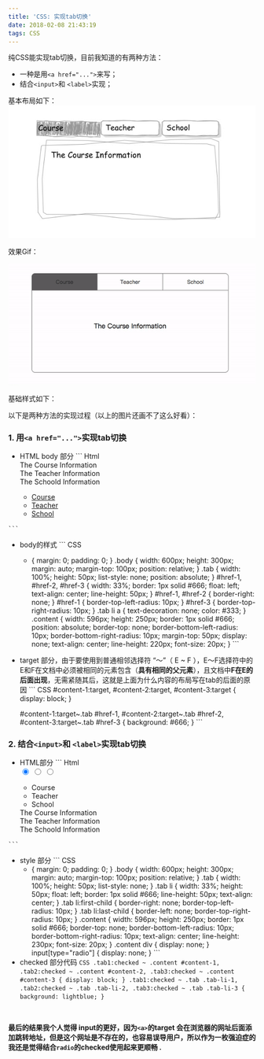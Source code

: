```yaml
---
title: 'CSS: 实现tab切换'
date: 2018-02-08 21:43:19
tags: CSS
---
```


纯CSS能实现tab切换，目前我知道的有两种方法：
-  一种是用`<a href="...">`来写；
-  结合`<input>`和 `<label>`实现；

基本布局如下：
![基本布局][1]


  [1]: /photos/CSS/css-tab.png
<!--more-->

效果Gif：

![效果图][2]


  [2]: /photos/CSS/tab.gif

基础样式如下：



以下是两种方法的实现过程（以上的图片还画不了这么好看）：

### 1. 用`<a href="...">`实现tab切换
  -  HTML body 部分
    ``` Html
      <body>
        <div class="body">
          <div class="content" id="content-1">The Course Information</div>
          <div class="content" id="content-2">The Teacher Information</div>
          <div class="content" id="content-3">The Schoold Information</div>
          <ul class="tab">
            <li id="href-1">
              <a href="#content-1">Course</a>
            </li>
            <li id="href-2">
              <a href="#content-2">Teacher</a>
            </li>
            <li id="href-3">
              <a href="#content-3">School</a>
            </li>
          </ul>
        </div>
      </body>
    ```
  -  body的样式 
    ``` CSS
      * {
        margin: 0;
        padding: 0;
      }
      .body {
        width: 600px;
        height: 300px;
        margin: auto;
        margin-top: 100px;
        position: relative;
      }
      .tab {
        width: 100%;
        height: 50px;
        list-style: none;
        position: absolute;
      }
      #href-1,
      #href-2,
      #href-3 {
        width: 33%;
        border: 1px solid #666;
        float: left;
        text-align: center;
        line-height: 50px;
      }
      #href-1,
      #href-2 {
        border-right: none;
      }
      #href-1 {
        border-top-left-radius: 10px;
      }
      #href-3 {
        border-top-right-radius: 10px;
      }
      .tab li a {
        text-decoration: none;
        color: #333;
      }
      .content {
        width: 596px;
        height: 250px;
        border: 1px solid #666;
        position: absolute;
        border-top: none;
        border-bottom-left-radius: 10px;
        border-bottom-right-radius: 10px;
        margin-top: 50px;
        display: none;
        text-align: center;
        line-height: 220px;
        font-size: 20px;
      }
    ```
  -  target 部分，由于要使用到普通相邻选择符 “～”（ E ~ F ），E～F选择符中的E和F在文档中必须被相同的元素包含（**具有相同的父元素**），且文档中**F在E的后面出现**，无需紧随其后，这就是上面为什么内容的布局写在tab的后面的原因
    ``` CSS
      #content-1:target,
      #content-2:target,
      #content-3:target {
        display: block;
      }

      #content-1:target~.tab #href-1,
      #content-2:target~.tab #href-2,
      #content-3:target~.tab #href-3 {
        background: #666;
      }
    ```

### 2. 结合`<input>`和 `<label>`实现tab切换
  -  HTML部分
    ``` Html
      <div class="body">
        <input type="radio" class="tab1" id="li-1" name="tab" checked>
        <input type="radio" class="tab2" id="li-2" name="tab">
        <input type="radio" class="tab3" id="li-3" name="tab">
        <ul class="tab">
          <li class="tab-li-1">
            <label for="li-1">Course</label>
          </li>
          <li class="tab-li-2">
            <label for="li-2">Teacher</label>
          </li>
          <li class="tab-li-3">
            <label for="li-3">School</label>
          </li>
        </ul>
        <div class="content">
          <div id="content-1">The Course Information</div>
          <div id="content-2">The Teacher Information</div>
          <div id="content-3">The Schoold Information</div>
        </div>
      </div>
    ```
  -  style 部分
    ``` CSS
      * {
        margin: 0;
        padding: 0;
      }
      .body {
        width: 600px;
        height: 300px;
        margin: auto;
        margin-top: 100px;
        position: relative;
      }
      .tab {
        width: 100%;
        height: 50px;
        list-style: none;
      }
      .tab li {
        width: 33%;
        height: 50px;
        float: left;
        border: 1px solid #666;
        line-height: 50px;
        text-align: center;
      }
      .tab li:first-child {
        border-right: none;
        border-top-left-radius: 10px;
      }
      .tab li:last-child {
        border-left: none;
        border-top-right-radius: 10px;
      }
      .content {
        width: 596px;
        height: 250px;
        border: 1px solid #666;
        border-top: none;
        border-bottom-left-radius: 10px;
        border-bottom-right-radius: 10px;
        text-align: center;
        line-height: 230px;
        font-size: 20px;
      }
      .content div {
        display: none;
      }
      input[type="radio"] {
        display: none;
      }
    ```
  -  checked 部分代码
    ``` CSS
      .tab1:checked ~ .content #content-1,
      .tab2:checked ~ .content #content-2,
      .tab3:checked ~ .content #content-3 {
        display: block;
      }
      .tab1:checked ~ .tab .tab-li-1,
      .tab2:checked ~ .tab .tab-li-2,
      .tab3:checked ~ .tab .tab-li-3 {
        background: lightblue;
      }
    ```
  
  <br/>

**最后的结果我个人觉得 input的更好，因为`<a>`的target 会在浏览器的网址后面添加跳转地址，但是这个网址是不存在的，也容易误导用户，所以作为一枚强迫症的我还是觉得结合`radio`的checked使用起来更顺畅 .**





